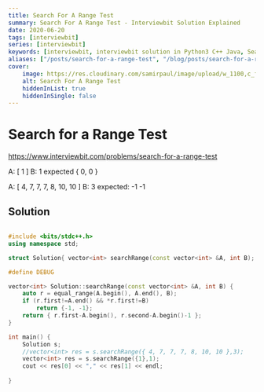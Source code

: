 ```yaml
---
title: Search For A Range Test
summary: Search For A Range Test - Interviewbit Solution Explained
date: 2020-06-20
tags: [interviewbit]
series: [interviewbit]
keywords: [interviewbit, interviewbit solution in Python3 C++ Java, Search For A Range Test solution]
aliases: ["/posts/search-for-a-range-test", "/blog/posts/search-for-a-range-test", "/search-for-a-range-test"]
cover:
    image: https://res.cloudinary.com/samirpaul/image/upload/w_1100,c_fit,co_rgb:FFFFFF,l_text:Arial_70_bold:Search For A Range Test - Solution Explained/problem-solving.webp
    alt: Search For A Range Test
    hiddenInList: true
    hiddenInSingle: false
---
```


# Search for a Range Test

https://www.interviewbit.com/problems/search-for-a-range-test



A: [ 1 ]
B: 1
expected { 0, 0 }

A: [ 4, 7, 7, 7, 8, 10, 10 ]
B: 3
expected: -1 -1

## Solution

```cpp

#include <bits/stdc++.h>
using namespace std;

struct Solution{ vector<int> searchRange(const vector<int> &A, int B); };

#define DEBUG

vector<int> Solution::searchRange(const vector<int> &A, int B) {
    auto r = equal_range(A.begin(), A.end(), B);
    if (r.first!=A.end() && *r.first!=B)
        return {-1, -1};
    return { r.first-A.begin(), r.second-A.begin()-1 };
}

int main() {
    Solution s;
    //vector<int> res = s.searchRange({ 4, 7, 7, 7, 8, 10, 10 },3);
    vector<int> res = s.searchRange({1},1);
    cout << res[0] << "," << res[1] << endl;
    
}
```